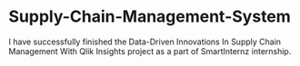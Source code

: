 # Supply-Chain-Management-System
I have successfully finished the Data-Driven Innovations In Supply Chain Management With Qlik Insights project as a part of SmartInternz internship.
